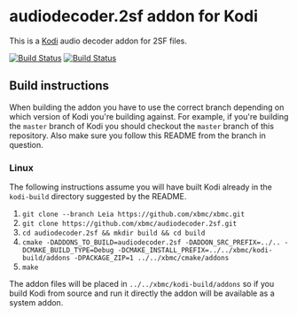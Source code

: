 # audiodecoder.2sf addon for Kodi

This is a [Kodi](http://kodi.tv) audio decoder addon for 2SF files.

[![Build Status](https://travis-ci.org/xbmc/audiodecoder.2sf.svg?branch=master)](https://travis-ci.org/xbmc/audiodecoder.2sf)
[![Build Status](https://dev.azure.com/teamkodi/binary-addons/_apis/build/status/xbmc.audiodecoder.2sf?branchName=Leia)](https://dev.azure.com/teamkodi/binary-addons/_build/latest?definitionId=3&branchName=Leia)
<!--- [![Build Status](https://ci.appveyor.com/api/projects/status/github/xbmc/audiodecoder.2sf?svg=true)](https://ci.appveyor.com/project/xbmc/audiodecoder-2sf) -->

## Build instructions

When building the addon you have to use the correct branch depending on which version of Kodi you're building against. 
For example, if you're building the `master` branch of Kodi you should checkout the `master` branch of this repository. 
Also make sure you follow this README from the branch in question.

### Linux

The following instructions assume you will have built Kodi already in the `kodi-build` directory 
suggested by the README.

1. `git clone --branch Leia https://github.com/xbmc/xbmc.git`
2. `git clone https://github.com/xbmc/audiodecoder.2sf.git`
3. `cd audiodecoder.2sf && mkdir build && cd build`
4. `cmake -DADDONS_TO_BUILD=audiodecoder.2sf -DADDON_SRC_PREFIX=../.. -DCMAKE_BUILD_TYPE=Debug -DCMAKE_INSTALL_PREFIX=../../xbmc/kodi-build/addons -DPACKAGE_ZIP=1 ../../xbmc/cmake/addons`
5. `make`

The addon files will be placed in `../../xbmc/kodi-build/addons` so if you build Kodi from source and run it directly 
the addon will be available as a system addon.
